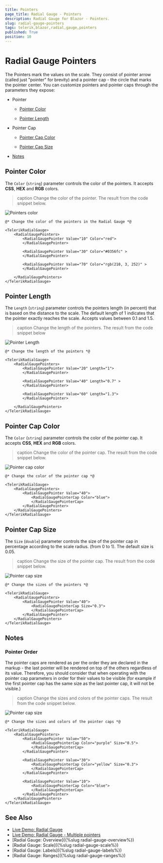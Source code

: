 ```yaml
---
title: Pointers
page_title: Radial Gauge - Pointers
description: Radial Gauge for Blazor - Pointers.
slug: radial-gauge-pointers
tags: telerik,blazor,radial,gauge,pointers
published: True
position: 10
---
```


# Radial Gauge Pointers

The Pointers mark the values on the scale. They consist of pointer arrow (called just "pointer" for brevity) and a pointer cap - the circle that marks the pointer center. You can customize pointers and pointer caps through the parameters they expose:

* Pointer

    * [Pointer Color](#pointer-color)

    * [Pointer Length](#pointer-length)

* Pointer Cap

    * [Pointer Cap Color](#pointer-cap-color)

    * [Pointer Cap Size](#pointer-cap-size)

* [Notes](#notes)


## Pointer Color

The `Color` (`string`) parameter controls the color of the pointers. It accepts **CSS**, **HEX** and **RGB** colors.

>caption Change the color of the pointer. The result from the code snippet below.

![Pointers color](images/pointer-color.png)

````CSHTML
@* Change the color of the pointers in the Radial Gauge *@

<TelerikRadialGauge>
    <RadialGaugePointers>
        <RadialGaugePointer Value="10" Color="red">
        </RadialGaugePointer>

        <RadialGaugePointer Value="30" Color="#0356fc" >
        </RadialGaugePointer>

        <RadialGaugePointer Value="70" Color="rgb(210, 3, 252)" >
        </RadialGaugePointer>

    </RadialGaugePointers>
</TelerikRadialGauge>
````

## Pointer Length

The `Length` (`string`) parameter controls the pointers length (in percent) that is based on the distance to the scale. The default length of 1 indicates that the pointer exactly reaches the scale. Accepts values between 0.1 and 1.5.

>caption Change the length of the pointers. The result from the code snippet below

![Pointer Length](images/pointer-length.png)

````CSHTML
@* Change the length of the pointers *@

<TelerikRadialGauge>
    <RadialGaugePointers>
        <RadialGaugePointer Value="20" Length="1">
        </RadialGaugePointer>

        <RadialGaugePointer Value="40" Length="0.7" >
        </RadialGaugePointer>

        <RadialGaugePointer Value="60" Length="1.3">
        </RadialGaugePointer>

    </RadialGaugePointers>
</TelerikRadialGauge>
````

## Pointer Cap Color

The `Color` (`string`) parameter controls the color of the pointer cap. It accepts **CSS**, **HEX** and **RGB** colors.

>caption Change the color of the pointer cap. The result from the code snippet below.

![Pointer cap color](images/pointer-cap-color.png)

````CSHML
@* Change the color of the pointer cap *@

<TelerikRadialGauge>
    <RadialGaugePointers>
        <RadialGaugePointer Value="40">
            <RadialGaugePointerCap Color="blue">
            </RadialGaugePointerCap>
        </RadialGaugePointer>       
    </RadialGaugePointers>
</TelerikRadialGauge>
````

## Pointer Cap Size

The `Size` (`double`) parameter controls the size of the pointer cap in percentage according to the scale radius. (from 0 to 1). The default size is 0.05.

>caption Change the size of the pointer cap. The result from the code snippet below.

![Pointer cap size](images/pointer-cap-size.png)

````CSHTML
@* Change the sizes of the pointers *@ 

<TelerikRadialGauge>
    <RadialGaugePointers>
        <RadialGaugePointer Value="40">
            <RadialGaugePointerCap Size="0.3">
            </RadialGaugePointerCap>
        </RadialGaugePointer>       
    </RadialGaugePointers>
</TelerikRadialGauge>
````


## Notes


### Pointer Order

The pointer caps are rendered as per the order they are declared in the markup - the last pointer will be rendered on top of the others regardless of its value. Therefore, you should consider that when operating with the pointer cap parameters in order for their values to be visible (for example if the first pointer cap has the same size as the last pointer cap, it will not be visible.)

>caption Change the sizes and colors of the pointer caps. The result from the code snippet below.

![Pointer cap size](images/pointer-cap-size-and-color.png)

````CSHTML
@* Change the sizes and colors of the pointer caps *@ 

<TelerikRadialGauge>
    <RadialGaugePointers>
        <RadialGaugePointer Value="50">
            <RadialGaugePointerCap Color="purple" Size="0.5">
            </RadialGaugePointerCap>
        </RadialGaugePointer>

        <RadialGaugePointer Value="30">
            <RadialGaugePointerCap Color="yellow" Size="0.3">
            </RadialGaugePointerCap>
        </RadialGaugePointer>

        <RadialGaugePointer Value="10">
            <RadialGaugePointerCap Color="blue">
            </RadialGaugePointerCap>
        </RadialGaugePointer>
    </RadialGaugePointers>
</TelerikRadialGauge>
````

## See Also

* [Live Demo: Radial Gauge](https://demos.telerik.com/blazor-ui/radialgauge/overview)
* [Live Demo: Radial Gauge - Multiple pointers](https://demos.telerik.com/blazor-ui/radialgauge/multiple-pointers)
* [Radial Gauge: Overview]({%slug radial-gauge-overview%})
* [Radial Gauge: Scale]({%slug radial-gauge-scale%})
* [Radial Gauge: Labels]({%slug radial-gauge-labels%})
* [Radial Gauge: Ranges]({%slug radial-gauge-ranges%})

